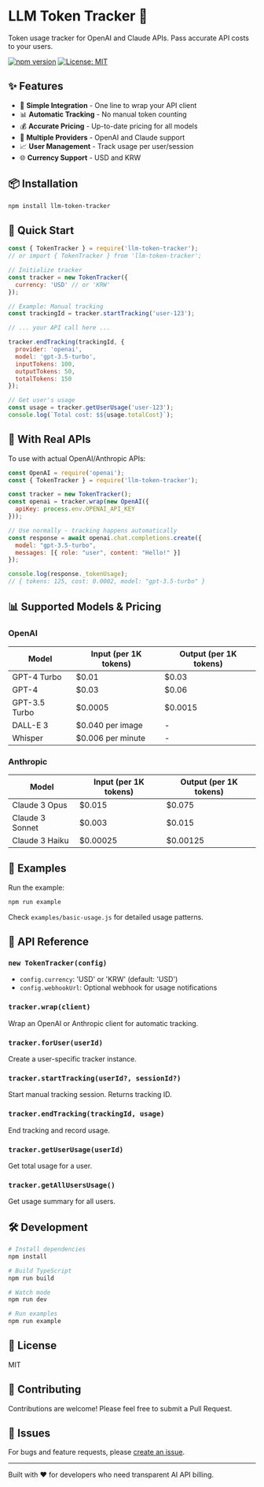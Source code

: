 # LLM Token Tracker 🧮

Token usage tracker for OpenAI and Claude APIs. Pass accurate API costs to your users.

[![npm version](https://badge.fury.io/js/llm-token-tracker.svg)](https://www.npmjs.com/package/llm-token-tracker)
[![License: MIT](https://img.shields.io/badge/License-MIT-yellow.svg)](https://opensource.org/licenses/MIT)

## ✨ Features

- 🎯 **Simple Integration** - One line to wrap your API client
- 📊 **Automatic Tracking** - No manual token counting
- 💰 **Accurate Pricing** - Up-to-date pricing for all models
- 🔄 **Multiple Providers** - OpenAI and Claude support
- 📈 **User Management** - Track usage per user/session
- 🌐 **Currency Support** - USD and KRW

## 📦 Installation

```bash
npm install llm-token-tracker
```

## 🚀 Quick Start

```javascript
const { TokenTracker } = require('llm-token-tracker');
// or import { TokenTracker } from 'llm-token-tracker';

// Initialize tracker
const tracker = new TokenTracker({
  currency: 'USD' // or 'KRW'
});

// Example: Manual tracking
const trackingId = tracker.startTracking('user-123');

// ... your API call here ...

tracker.endTracking(trackingId, {
  provider: 'openai',
  model: 'gpt-3.5-turbo',
  inputTokens: 100,
  outputTokens: 50,
  totalTokens: 150
});

// Get user's usage
const usage = tracker.getUserUsage('user-123');
console.log(`Total cost: $${usage.totalCost}`);
```

## 🔧 With Real APIs

To use with actual OpenAI/Anthropic APIs:

```javascript
const OpenAI = require('openai');
const { TokenTracker } = require('llm-token-tracker');

const tracker = new TokenTracker();
const openai = tracker.wrap(new OpenAI({
  apiKey: process.env.OPENAI_API_KEY
}));

// Use normally - tracking happens automatically
const response = await openai.chat.completions.create({
  model: "gpt-3.5-turbo",
  messages: [{ role: "user", content: "Hello!" }]
});

console.log(response._tokenUsage);
// { tokens: 125, cost: 0.0002, model: "gpt-3.5-turbo" }
```

## 📊 Supported Models & Pricing

### OpenAI
| Model | Input (per 1K tokens) | Output (per 1K tokens) |
|-------|----------------------|------------------------|
| GPT-4 Turbo | $0.01 | $0.03 |
| GPT-4 | $0.03 | $0.06 |
| GPT-3.5 Turbo | $0.0005 | $0.0015 |
| DALL-E 3 | $0.040 per image | - |
| Whisper | $0.006 per minute | - |

### Anthropic
| Model | Input (per 1K tokens) | Output (per 1K tokens) |
|-------|----------------------|------------------------|
| Claude 3 Opus | $0.015 | $0.075 |
| Claude 3 Sonnet | $0.003 | $0.015 |
| Claude 3 Haiku | $0.00025 | $0.00125 |

## 🎯 Examples

Run the example:
```bash
npm run example
```

Check `examples/basic-usage.js` for detailed usage patterns.

## 📝 API Reference

### `new TokenTracker(config)`
- `config.currency`: 'USD' or 'KRW' (default: 'USD')
- `config.webhookUrl`: Optional webhook for usage notifications

### `tracker.wrap(client)`
Wrap an OpenAI or Anthropic client for automatic tracking.

### `tracker.forUser(userId)`
Create a user-specific tracker instance.

### `tracker.startTracking(userId?, sessionId?)`
Start manual tracking session. Returns tracking ID.

### `tracker.endTracking(trackingId, usage)`
End tracking and record usage.

### `tracker.getUserUsage(userId)`
Get total usage for a user.

### `tracker.getAllUsersUsage()`
Get usage summary for all users.

## 🛠 Development

```bash
# Install dependencies
npm install

# Build TypeScript
npm run build

# Watch mode
npm run dev

# Run examples
npm run example
```

## 📄 License

MIT

## 🤝 Contributing

Contributions are welcome! Please feel free to submit a Pull Request.

## 🐛 Issues

For bugs and feature requests, please [create an issue](https://github.com/yourusername/llm-token-tracker/issues).

---

Built with ❤️ for developers who need transparent AI API billing.

